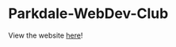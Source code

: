 # Parkdale-WebDev-Club

View the website [here](https://www.garfieldfluffjr.github.io/Parkdale-WebDev-Club/)!

